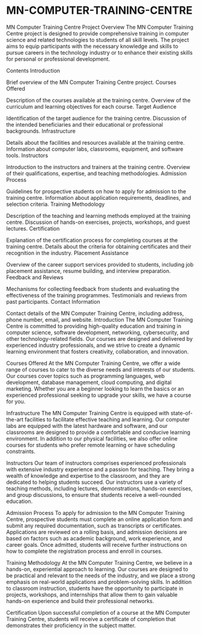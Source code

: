 # MN-COMPUTER-TRAINING-CENTRE
MN Computer Training Centre Project
Overview
The MN Computer Training Centre project is designed to provide comprehensive training in computer science and related technologies to students of all skill levels. The project aims to equip participants with the necessary knowledge and skills to pursue careers in the technology industry or to enhance their existing skills for personal or professional development.

Contents
Introduction

Brief overview of the MN Computer Training Centre project.
Courses Offered

Description of the courses available at the training centre.
Overview of the curriculum and learning objectives for each course.
Target Audience

Identification of the target audience for the training centre.
Discussion of the intended beneficiaries and their educational or professional backgrounds.
Infrastructure

Details about the facilities and resources available at the training centre.
Information about computer labs, classrooms, equipment, and software tools.
Instructors

Introduction to the instructors and trainers at the training centre.
Overview of their qualifications, expertise, and teaching methodologies.
Admission Process

Guidelines for prospective students on how to apply for admission to the training centre.
Information about application requirements, deadlines, and selection criteria.
Training Methodology

Description of the teaching and learning methods employed at the training centre.
Discussion of hands-on exercises, projects, workshops, and guest lectures.
Certification

Explanation of the certification process for completing courses at the training centre.
Details about the criteria for obtaining certificates and their recognition in the industry.
Placement Assistance

Overview of the career support services provided to students, including job placement assistance, resume building, and interview preparation.
Feedback and Reviews

Mechanisms for collecting feedback from students and evaluating the effectiveness of the training programmes.
Testimonials and reviews from past participants.
Contact Information

Contact details of the MN Computer Training Centre, including address, phone number, email, and website.
Introduction
The MN Computer Training Centre is committed to providing high-quality education and training in computer science, software development, networking, cybersecurity, and other technology-related fields. Our courses are designed and delivered by experienced industry professionals, and we strive to create a dynamic learning environment that fosters creativity, collaboration, and innovation.

Courses Offered
At the MN Computer Training Centre, we offer a wide range of courses to cater to the diverse needs and interests of our students. Our courses cover topics such as programming languages, web development, database management, cloud computing, and digital marketing. Whether you are a beginner looking to learn the basics or an experienced professional seeking to upgrade your skills, we have a course for you.

Infrastructure
The MN Computer Training Centre is equipped with state-of-the-art facilities to facilitate effective teaching and learning. Our computer labs are equipped with the latest hardware and software, and our classrooms are designed to provide a comfortable and conducive learning environment. In addition to our physical facilities, we also offer online courses for students who prefer remote learning or have scheduling constraints.

Instructors
Our team of instructors comprises experienced professionals with extensive industry experience and a passion for teaching. They bring a wealth of knowledge and expertise to the classroom, and they are dedicated to helping students succeed. Our instructors use a variety of teaching methods, including lectures, demonstrations, hands-on exercises, and group discussions, to ensure that students receive a well-rounded education.

Admission Process
To apply for admission to the MN Computer Training Centre, prospective students must complete an online application form and submit any required documentation, such as transcripts or certificates. Applications are reviewed on a rolling basis, and admission decisions are based on factors such as academic background, work experience, and career goals. Once admitted, students will receive further instructions on how to complete the registration process and enroll in courses.

Training Methodology
At the MN Computer Training Centre, we believe in a hands-on, experiential approach to learning. Our courses are designed to be practical and relevant to the needs of the industry, and we place a strong emphasis on real-world applications and problem-solving skills. In addition to classroom instruction, students have the opportunity to participate in projects, workshops, and internships that allow them to gain valuable hands-on experience and build their professional networks.

Certification
Upon successful completion of a course at the MN Computer Training Centre, students will receive a certificate of completion that demonstrates their proficiency in the subject matter. 
